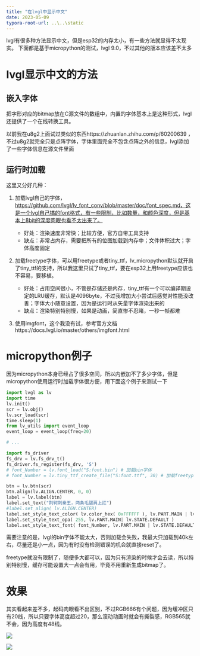 ```yaml
---
title: "在lvgl中显示中文"
date: 2023-05-09
typora-root-url: ..\..\static
---
```


lvgl有很多种方法显示中文，但是esp32的内存太小，有一些方法就显得不太现实。
下面都是基于micropython的测试，lvgl 9.0，不过其他的版本应该差不太多

<!--more-->



# lvgl显示中文的方法

## 嵌入字体

把字形对应的bitmap放在C源文件的数组中，内置的字体基本上是这种形式，lvgl还提供了一个在线转换工具。

以前我在u8g2上面试过类似的东西https://zhuanlan.zhihu.com/p/60200639 ，不过u8g2就完全只是点阵字体，字体里面完全不包含点阵之外的信息，lvgl添加了一些字体信息在源文件里面

## 运行时加载

这里又分好几种：

1. 加载lvgl自己的字体，https://github.com/lvgl/lv_font_conv/blob/master/doc/font_spec.md，这是一个lvgl自己搞的font格式，有一些限制，比如数量，和颜色深度，但是基本上8bit的深度肉眼也看不太出来了。
   - 好处：渲染速度非常快；比较方便，官方自带工具支持
   - 缺点：非常占内存，需要把所有的位图加载到内存中；文件体积过大；字体高度固定
2. 加载freetype字体，可以用freetype或者tiny_ttf，lv_micropython默认就开启了tiny_ttf的支持，所以我这里只试了tiny_ttf，要在esp32上用freetype应该也不容易，要移植。
   - 好处：占用空间很小，不管是存储还是内存，tiny_ttf有一个可以编译期设定的LRU缓存，默认是4096byte，不过我增加大小尝试后感觉对性能没改善；字体大小随意设置，因为是运行时从矢量字体渲染出来的
   - 缺点：渲染特别特别慢，如果是动画，简直惨不忍睹，一秒一帧都难

3. 使用imgfont，这个我没有试，参考官方文档https://docs.lvgl.io/master/others/imgfont.html



# micropython例子

因为micropython本身已经占了很多空间，所以内嵌加不了多少字体，但是micropython使用运行时加载字体很方便，用下面这个例子来测试一下

```python
import lvgl as lv
import time
lv.init()
scr = lv.obj()
lv.scr_load(scr)
time.sleep(1)
from lv_utils import event_loop
event_loop = event_loop(freq=20)

# ...

import fs_driver
fs_drv = lv.fs_drv_t()
fs_driver.fs_register(fs_drv, 'S')
# font_Number = lv.font_load("S:font.bin") # 加载bin字体
# font_Number = lv.tiny_ttf_create_file("S:font.ttf", 30) # 加载freetype字体

btn = lv.btn(scr)
btn.align(lv.ALIGN.CENTER, 0, 0)
label = lv.label(btn)
label.set_text("荆轲刺秦王，两条毛腿肩上扛")
#label.set_align( lv.ALIGN.CENTER)
label.set_style_text_color( lv.color_hex( 0xFFFFFF ), lv.PART.MAIN | lv.STATE.DEFAULT )
label.set_style_text_opa( 255, lv.PART.MAIN| lv.STATE.DEFAULT )
label.set_style_text_font( font_Number, lv.PART.MAIN | lv.STATE.DEFAULT )
```

需要注意的是，lvgl的bin字体不能太大，否则加载会失败，我最大只加载到40k左右，尽量还是小一点，因为有时没有检测错误的机会就直接reset了。

freetype就没有限制了，随便多大都可以，因为只有渲染的时候才会去读，所以特别特别慢，缓存可能设置大一点会有用，毕竟不用重新生成bitmap了。



# 效果



其实看起来差不多，起码肉眼看不出区别，不过RGB666有个问题，因为缓冲区只有20线，所以只要字体高度超过20，那么滚动动画时就会有撕裂感，RGB565就不会，因为高度有48线。

![](/img/fontbin.png)

![](/img/fontttf.png)

